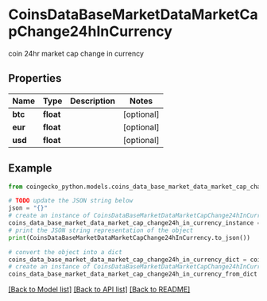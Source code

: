 # CoinsDataBaseMarketDataMarketCapChange24hInCurrency

coin 24hr market cap change in currency

## Properties

Name | Type | Description | Notes
------------ | ------------- | ------------- | -------------
**btc** | **float** |  | [optional] 
**eur** | **float** |  | [optional] 
**usd** | **float** |  | [optional] 

## Example

```python
from coingecko_python.models.coins_data_base_market_data_market_cap_change24h_in_currency import CoinsDataBaseMarketDataMarketCapChange24hInCurrency

# TODO update the JSON string below
json = "{}"
# create an instance of CoinsDataBaseMarketDataMarketCapChange24hInCurrency from a JSON string
coins_data_base_market_data_market_cap_change24h_in_currency_instance = CoinsDataBaseMarketDataMarketCapChange24hInCurrency.from_json(json)
# print the JSON string representation of the object
print(CoinsDataBaseMarketDataMarketCapChange24hInCurrency.to_json())

# convert the object into a dict
coins_data_base_market_data_market_cap_change24h_in_currency_dict = coins_data_base_market_data_market_cap_change24h_in_currency_instance.to_dict()
# create an instance of CoinsDataBaseMarketDataMarketCapChange24hInCurrency from a dict
coins_data_base_market_data_market_cap_change24h_in_currency_from_dict = CoinsDataBaseMarketDataMarketCapChange24hInCurrency.from_dict(coins_data_base_market_data_market_cap_change24h_in_currency_dict)
```
[[Back to Model list]](../README.md#documentation-for-models) [[Back to API list]](../README.md#documentation-for-api-endpoints) [[Back to README]](../README.md)


